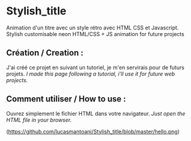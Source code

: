 # Stylish_title
Animation d'un titre avec un style rétro avec HTML CSS et Javascript.
Stylish customisable neon HTML/CSS + JS animation for future projects

## Création / Creation :
J'ai créé ce projet en suivant un tutoriel, je m'en servirais pour de futurs projets.
*I made this page following a tutorial, i'll use it for future web projects.* 

## Comment utiliser / How to use :
Ouvrez simplement le fichier HTML dans votre navigateur.
*Just open the HTML file in your browser.* 

(https://github.com/lucasmantoani/Stylish_title/blob/master/hello.png)
